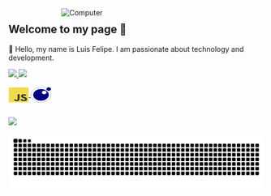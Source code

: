 <img src="https://raw.githubusercontent.com/MicaelliMedeiros/micaellimedeiros/master/image/computer-illustration.png" min-width="400px" max-width="400px" width="400px" align="right" alt="Computer">

## Welcome to my page 💫

🤗 Hello, my name is Luis Felipe. I am passionate about technology and development.

 <div>
  <a href="https://github.com/LuisFera55">
  <img height="180em" src="https://github-readme-stats.vercel.app/api?username=LuisFera55&show_icons=true&theme=dark&include_all_commits=true&count_private=true"/>
  <img height="180em" src="https://github-readme-stats.vercel.app/api/top-langs/?username=LuisFera55&layout=compact&langs_count=7&theme=dark"/>
</div>
<div style="display: inline_block"><br>
  <img align="center" alt="Luis-Js" height="30" width="40" src="https://raw.githubusercontent.com/devicons/devicon/master/icons/javascript/javascript-original.svg">
  <img align="center" alt="Luis-Lua" height="30" width="40" src="https://raw.githubusercontent.com/devicons/devicon/master/icons/lua/lua-plain.svg">
</div>
  
  ##
 
<div>
 <a href="https://discordapp.com/users/940334206570090517" target="_blank"><img src="https://img.shields.io/badge/Discord-7289DA?style=for-the-badge&logo=discord&logoColor=white" target="_blank"></a> 
 
  ![Snake animation](https://github.com/LuisFera55/LuisFera55/blob/output/github-contribution-grid-snake.svg)
 
</div>
